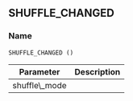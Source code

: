 ## SHUFFLE\_CHANGED

### Name

`SHUFFLE_CHANGED ()`


| Parameter       | Description |
| --------------- | ----------- |
| shuffle\\\_mode |             |

